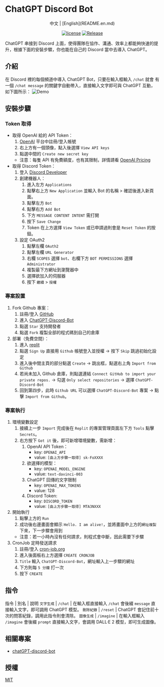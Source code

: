 # ChatGPT Discord Bot
<div align="center">
中文 | [English](README.en.md)

[![license](https://img.shields.io/pypi/l/ansicolortags.svg)](LICENSE) [![Release](https://img.shields.io/github/v/release/TheExplainthis/ChatGPT-Discord-Bot)](https://github.com/TheExplainthis/ChatGPT-Discord-Bot/releases/)

</div>

ChatGPT 串接到 Discord 上面，使得團隊在協作、溝通、效率上都能夠快速的提升，根據下面的安裝步驟，你也能在自己的 Discord 當中去導入 ChatGPT。


## 介紹
在 Discord 裡的每個頻道中導入 ChatGPT Bot，只要在輸入框輸入 `/chat` 就會 有一個 `/chat message` 的關鍵字自動帶入，直接輸入文字即可與 ChatGPT 互動，如下圖所示：
![Demo](https://explainthis.s3-ap-northeast-1.amazonaws.com/c16779028e5b4c68a8b6fa5725bab8d3.gif)


## 安裝步驟
### Token 取得
- 取得 OpenAI 給的 API Token：
    1. [OpenAI](https://beta.openai.com/) 平台中註冊/登入帳號
    2. 右上方有一個頭像，點入後選擇 `View API keys`
    3. 點選中間的 `Create new secret key`
    - 注意：每隻 API 有免費額度，也有其限制，詳情請看 [OpenAI Pricing](https://openai.com/api/pricing/)
- 取得 Discord Token：
    1. 登入 [Discord Developer](https://discord.com/developers/applications)
    2. 創建機器人：
        1. 進入左方 `Applications`
        2. 點擊右上方 `New Application` 並輸入 Bot 的名稱 > 確認後進入新頁面。
        3. 點擊左方 `Bot`
        4. 點擊右方 `Add Bot`
        5. 下方 `MESSAGE CONTENT INTENT` 需打開 
        6. 按下 `Save Change`
        7. Token 在上方選擇 `View Token` 或已申請過則會是 `Reset Token` 的按鈕。
    3. 設定 OAuth2
        1. 點擊左欄 `OAuth2`
        2. 點擊左欄 `URL Generator`
        3. 右欄 `SCOPES` 選擇 `bot`、右欄下方 `BOT PERMISSIONS` 選擇 `Administrator`
        4. 複製最下方網址到瀏覽器中
        5. 選擇欲加入的伺服器
        6. 按下 `繼續` > `授權`

### 專案設置
1. Fork Github 專案：
    1. 註冊/登入 [GitHub](https://github.com/)
    2. 進入 [ChatGPT-Discord-Bot](https://github.com/TheExplainthis/ChatGPT-Discord-Bot)
    3. 點選 `Star` 支持開發者
    4. 點選 `Fork` 複製全部的程式碼到自己的倉庫
2. 部署（免費空間）：
    1. 進入 [replit](https://replit.com/)
    2. 點選 `Sign Up` 直接用 `Github` 帳號登入並授權 -> 按下 `Skip` 跳過初始化設定
    3. 進入後中間主頁的部分點選 `Create` -> 跳出框，點選右上角 `Import from Github`
    4. 若尚未加入 Github 倉庫，則點選連結 `Connect GitHub to import your private repos.` -> 勾選 `Only select repositories` -> 選擇 `ChatGPT-Discord-Bot`
    5. 回到第四步，此時 `Github URL` 可以選擇 `ChatGPT-Discord-Bot` 專案 -> 點擊 `Import from Github`。

### 專案執行
1. 環境變數設定
    1. 接續上一步 `Import` 完成後在 `Replit` 的專案管理頁面左下方 `Tools` 點擊 `Secrets`。
    2. 右方按下 `Got it` 後，即可新增環境變數，需新增：
        1. OpenAI API Token：
            - key: `OPENAI_API`
            - value: `[由上方步驟一取得] sk-FoXXXX`
        2. 欲選擇的模型：
            - key: `OPENAI_MODEL_ENGINE`
            - value: `text-davinci-003`  
        3. ChatGPT 回傳的文字限制
            - key: `OPENAI_MAX_TOKENS`
            - value: 128
        4. Discord Token:
            - key: `DISCORD_TOKEN`
            - value: `[由上方步驟一取得] MTA3NXXX`
2. 開始執行
    1. 點擊上方的 `Run`
    2. 成功後右邊畫面會顯示 `Hello. I am alive!`，並將畫面中上方的`網址複製`下來，下一步驟會用到
    - 注意：若一小時內沒有任何請求，則程式會中斷，因此需要下步驟
3. CronJob 定時發送請求
    1. 註冊/登入 [cron-job.org](https://cron-job.org/en/)
    2. 進入後面板右上方選擇 `CREATE CRONJOB`
    3. `Title` 輸入 `ChatGPT-Discord-Bot`，網址輸入上一步驟的網址
    4. 下方則每 `5 分鐘` 打一次
    5. 按下 `CREATE`


## 指令
指令 | 別名 | 說明
`文字生成` | `/chat` | 在輸入框直接輸入 `/chat` 會後綴 `message` 直接輸入文字，即可調用 ChatGPT 模型。
`刪除紀錄` | `/reset` | ChatGPT 會記住前十次的問答紀錄，調用此指令則會清除。
`圖像生成` | `/imagine` | 在輸入框輸入 `/imagine` 會後綴 `prompt` 直接輸入文字，會調用 DALL·E 2 模型，即可生成圖像。


## 相關專案
- [chatGPT-discord-bot](https://github.com/Zero6992/chatGPT-discord-bot)

## 授權
[MIT](LICENSE)